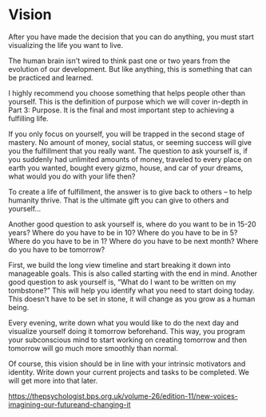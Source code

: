 # Vision


After you have made the decision that you can do anything, you must start visualizing the life you want to live.

The human brain isn't wired to think past one or two years from the evolution of our development. But like anything, this is something that can be practiced and learned.

I highly recommend you choose something that helps people other than yourself. This is the definition of purpose which we will cover in-depth in Part 3: Purpose. It is the final and most important step to achieving a fulfilling life. 

If you only focus on yourself, you will be trapped in the second stage of mastery. No amount of money, social status, or seeming success will give you the fulfillment that you really want. The question to ask yourself is, if you suddenly had unlimited amounts of money, traveled to every place on earth you wanted, bought every gizmo, house, and car of your dreams, what would you do with your life then? 

To create a life of fulfillment, the answer is to give back to others – to help humanity thrive. That is the ultimate gift you can give to others and yourself…

Another good question to ask yourself is, where do you want to be in 15-20 years? Where do you have to be in 10? Where do you have to be in 5? Where do you have to be in 1? Where do you have to be next month? Where do you have to be tomorrow?

First, we build the long view timeline and start breaking it down into manageable goals. This is also called starting with the end in mind. Another good question to ask yourself is, “What do I want to be written on my tombstone?” This will help you identify what you need to start doing today.
This doesn't have to be set in stone, it will change as you grow as a human being.

Every evening, write down what you would like to do the next day and visualize yourself doing it tomorrow beforehand. This way, you program your subconscious mind to start working on creating tomorrow and then tomorrow will go much more smoothly than normal.

Of course, this vision should be in line with your intrinsic motivators and identity. Write down your current projects and tasks to be completed. We will get more into that later. 

https://thepsychologist.bps.org.uk/volume-26/edition-11/new-voices-imagining-our-futureand-changing-it



